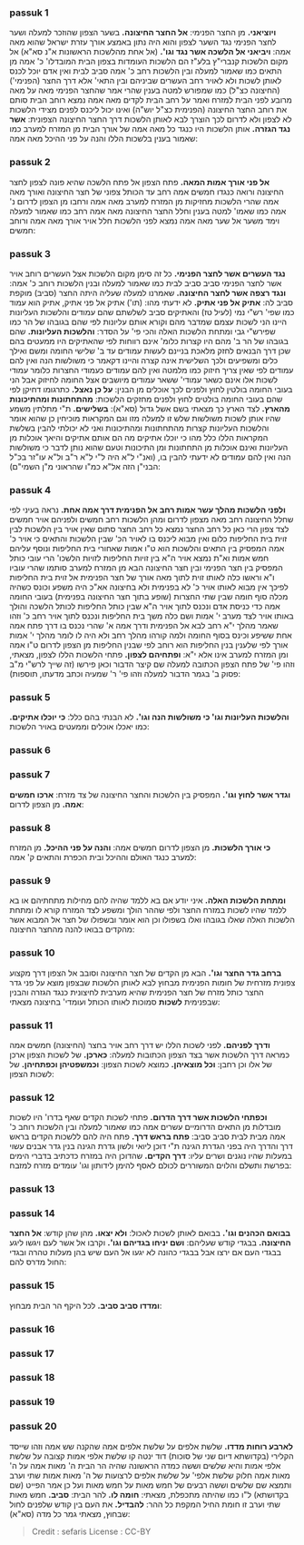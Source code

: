 
### passuk 1
<b>ויוציאני.</b> מן החצר הפנימי:
<b>אל החצר החיצונה.</b> בשער הצפון שהוזכר למעלה ושער לחצר הפנימי נגד השער לצפון והוא היה נתון באמצע אורך עזרת ישראל שהוא מאה אמה:
<b>ויביאני אל הלשכה אשר נגד וגו'.</b> (אל אחת מהלשכות הראשונות א"נ סא"א) אל מקום הלשכות קנברי"ץ בלע"ז הם הלשכות העומדות בצפון הבית המובדלו' כ' אמה מן התאים כמו שאמור למעלה ובין הלשכות רחב כ' אמה סביב לבית ואין אדם יוכל לכנס לאותן לשכות ולא לאויר רחב העשרים שביניהם ובין התאי' אלא דרך החצר (הפנימי') (החיצונה כצ"ל) כמו שמפורש למטה בענין שהרי אמר שהחצר הפנימי מאה על מאה מרובע לפני הבית למזרח ואמר על רחב הבית לקדים מאה אמה נמצא רוחב הבית סותם את רוחב החצר החיצונה (הפנימית כצ"ל יוש"ה) ואינו יכול ליכנס לפנים מצידי הלשכות לא לצפון ולא לדרום לכך הוצרך לבא לאותן הלשכות דרך החצר החיצונה הצפונית:
<b>אשר נגד הגזרה.</b> אותן הלשכות היו כנגד כל מאה אמה של אורך הבית מן המזרח למערב כמו שאמור בענין בלשכות הללו והנה על פני ההיכל מאה אמה:

### passuk 2
<b>אל פני אורך אמות המאה.</b> פתח הצפון אל פתח הלשכה שהיא פונה לצפון לחצר החיצונה ורואה כנגדו חמשים אמה רחב עד הכותל צפוני של חצר החיצונה ואורך מאה אמה שהרי הלשכות מחזיקות מן המזרח למערב מאה אמה ורחבו מן הצפון לדרום נ' אמה כמו שאמו' למטה בענין וחלל החצר החיצונה מאה אמה רחב כמו שאמור למעלה וימד משער אל שער מאה אמה נמצא לפני הלשכות חלל אויר אורך מאה אמה ורוחב חמשים:

### passuk 3
<b>נגד העשרים אשר לחצר הפנימי.</b> כל זה סימן מקום הלשכות אצל העשרים רוחב אויר אשר לחצר הפנימי סביב סביב לבית כמו שאמור למעלה ובנין הלשכות רוחב כ' אמה:
<b>ונגד רצפה אשר לחצר החיצונה.</b> שאמרנו למעלה שעליה היתה החצר (סביב) מוקפת סביב לה:
<b>אתיק אל פני אתיק.</b> לא ידעתי מהו:
 (תו') אתיק אל פני אתיק, אתיק הוא עמוד כמו שפי' רש"י נמי (לעיל טז) והאתיקים סביב לשלשתם שהם עמודים והלשכות העליונות היינו הני לשכות עצמם שמדבר מהם וקורא אותם עליונות לפי שהם בגובהו של הר כמו שפירש"י גבי ומתחת הלשכות האלה והכי פי' על הסדר:
<b>והלשכות העליונות.</b> שהם בגובהו של הר ב' מהם היו קצרות כלומ' אינם רווחות לפי שהאתיקים היו ממעטים בהם שכן דרך הבנאים לחזק מלאכת בניינם לעשות עמודים עד ב' שלישי החומה ומשם ואילך כלים ומשפיעים ולכך השלישית אינה קצרה והיינו דקאמר כי משולשות הנה ואין להם עמודים לפי שאין צריך חיזוק כמו מלמטה ואין להם עמודים כעמודי החצרות כלומר עמודי לשכות אלו אינם כשאר עמודי' ששאר עמודים מיושבים אצל החומה לחיזוק אבל הני בעובי החומה בולטין לחוץ ולפנים לכך אוכלים מן הבנין:
<b>על כן נאצל.</b> כתרגומו דחיקן לפי שהם בעובי החומה בולטים לחוץ ולפנים מחזקים הלשכות:
<b>מהתחתונות ומהתיכונות מהארץ.</b> לצד הארץ כך מצאתי בשם אשל גדול (סא"א):
<b>בשלישים.</b> ת"י מתלתין משמע שהיו אותן לשכות משולשות שלש זו למעלה מזו וגם המקראות מוכיחין כן שהוא אומר והלשכות העליונות קצרות מהתחתונות ומהתיכונות ואני לא יכולתי להבין בשלשת המקראות הללו כלל מהו כי יוכלו אתיקים מה הם אותם אתיקים והיאך אוכלות מן העליונות ואינם אוכלות מן התחתונות ומן התיכונות וטעם שהוא נותן לדבר כי משולשות הנה ואין להם עמודים לא ידעתי להבין בו, (ואנ"י ל"א היה ל"י ל"א ר"ב ול"א עו"זר בכ"ל הבני"ן הזה אל"א כמ"ו שהראוני מ"ן השמי"ם):

### passuk 4
<b>ולפני הלשכות מהלך עשר אמות רחב אל הפנימית דרך אמה אחת.</b> נראה בעיני לפי שחלל החיצונה רחב מאה מצפון לדרום ומהן הלשכות רחב חמשים ולפניהם אויר חמשים לצד צפון הרי כאן כל רחב החצר נמצא כל רחב החצר סתום שאין אויר בין הלשכות לבין זוית בית החליפות כלום ואין מבוא ליכנס בו לאויר הכ' שבין הלשכות והתאים כי אויר כ' אמה המפסיק בין התאים והלשכות הוא ט"ו אמות שאחורי בית החליפות ונוסף עליהם חמש אמות וא"ת נמצא אויר ה"א בין זויות החליפות לזויות הלשכו' הרי עובי כותל המפסיק בין חצר הפנימי ובין חצר החיצונה הבא מן המזרח למערב סותמו שהרי עוביו ו"א וראשו כלה לאותו זוית לתוך מאה אורך של חצר הפנימית אל זוית בית החליפות לפיכך אין מבוא לאותו אויר כ' לא בפנימית ולא בחיצונה אא"כ היה משפע וכונס כשהיה מכלה סוף חומה שבין שתי החצרות (שופע בתוך חצר החיצונה בפנימית) בעובי החומה אמה כדי כניסת אדם ונכנס לתוך אויר ה"א שבין כותל החליפות לכותל הלשכה והולך באותו אויר לצד מערב י' אמות ושם כלה משך בית החליפות ונכנס לתוך אויר רחב כ' וזהו שאמר מהלך י"א רחב לבא אל הפנימית ודרך אמה א' שהרי נכנס בו דרך פתח אמה אחת ששיפע וכינס בסוף החומה ולמה קורהו מהלך רחב ולא היה לו לומר מהלך י' אמות אורך לפי שלענין בנין החליפות הוא רוחב לפי שבנין החליפות מן הצפון לדרום ט"ו אמה ומן המזרח למערב אינו אלא י"א:
<b>ופתחיהם לצפון.</b> פתחי הלשכות הללו לצפון, מצאתי, וזהו פי' של פתח הצפון הכתובה למעלה שם קיצר הדבור וכאן פירשו (זה שייך לרש"י מ"ב פסוק ב' בגמר הדבור למעלה וזהו פי' ר' שמעיה וכתב מדעתו, תוספות):

### passuk 5
<b>והלשכות העליונות וגו' כי משולשות הנה וגו'.</b> לא הבנתי בהם כלל:
<b>כי יוכלו אתיקים.</b> כמו יאכלו אוכלים וממעטים באויר הלשכות:

### passuk 6

### passuk 7
<b>וגדר אשר לחוץ וגו'.</b> המפסיק בין הלשכות והחצר החיצונה של צד מזרח:
<b>ארכו חמשים אמה.</b> מן הצפון לדרום:

### passuk 8
<b>כי אורך הלשכות.</b> מן הצפון לדרום חמשים אמה:
<b>והנה על פני ההיכל.</b> מן המזרח למערב כנגד האולם וההיכל ובית הכפרת והתאים ק' אמה:

### passuk 9
<b>ומתחת הלשכות האלה.</b> איני יודע אם בא ללמד שהיה להם מחילות מתחתיהם או בא ללמד שהיו לשכות במזרח החצר ולפי שההר הולך ומשפע לצד המזרח קורא לו ומתחת הלשכות האלה שאלו בגובהו ואלו בשפולו וכן הוא אומר ובשפולו של חצר אל המבוא אשר מהקדים בבואו להנה מהחצר החיצונה:

### passuk 10
<b>ברחב גדר החצר וגו'.</b> הבא מן הקדים של חצר החיצונה וסובב אל הצפון דרך מקצוע צפונית מזרחית של חומות הפנימית מבחוץ לבא לאותן הלשכות שבצפון מוצא על פני גדר החצר כותל מזרח של חצר הפנימית שהיא מערבית לחיצונית כנגד הגזרה והבנין שבפנימית <b>לשכות</b> סמוכות לאותו הכותל ועומדי' בחיצונה מצאתי:

### passuk 11
<b>ודרך לפניהם.</b> לפני לשכות הללו יש דרך רחב אויר בחצר (החיצונה) חמשים אמה כמראה דרך הלשכות אשר בצד הצפון הכתובות למעלה:
<b>כארכן.</b> של לשכות הצפון ארכן של אלו וכן רחבן:
<b>וכל מוצאיהן.</b> כמוצא לשכות הצפון:
<b>וכמשפטיהן וכפתחיהן.</b> של לשכות הצפון:

### passuk 12
<b>וכפתחי הלשכות אשר דרך הדרום.</b> פתחי לשכות הקדים שאף בדרו' היו לשכות מובדלות מן התאים הדרומיים עשרים אמה כמו שאמור למעלה ובין הלשכות רוחב כ' אמה מבית לבית סביב סביב:
<b>פתח בראש דרך.</b> פתח היה להם ללשכות הקדים בראש דרך והדרך היה בפני הגדרת הגינה ת"י דוכן ליואי ולשון גדרת הגינה בנין גדר אבנים עשוי במעלות שהיו נוגנים ושרים עליו:
<b>דרך הקדים.</b> שהדוכן היה במזרח כדכתיב בדברי הימים בפרשת ותשלם והלוים המשוררים לכולם לאסף להימן לידותון וגו' עומדים מזרח למזבח:

### passuk 13

### passuk 14
<b>בבואם הכהנים וגו'.</b> בבואם לאותן לשכות לאכול:
<b>ולא יצאו.</b> מהן שהן קודש:
<b>אל החצר החיצונה.</b> בבגדי קודש שעליהם:
<b>ושם יניחו בגדיהם וגו'.</b> וקרבו אל אשר לעם ויגשו ליגע בבגדי העם אם ירצו אבל בבגדי כהונה לא יגעו אל העם שיש בהן מעלות טהרה ובגדי החול מדרס להם:

### passuk 15
<b>ומדדו סביב סביב.</b> לכל היקף הר הבית מבחוץ:

### passuk 16

### passuk 17

### passuk 18

### passuk 19

### passuk 20
<b>לארבע רוחות מדדו.</b> שלשת אלפים על שלשת אלפים אמה שהקנה שש אמה וזהו שייסד הקלירי (בקדושתא דיום שני של סוכות) דוד ינטה קו שלשת אלפי אמות קצובה על שלשת אלפי אמות והיא שלשים וששה כמדה הראשונה שהיה הר הבית ה' מאות אמה על ה' מאות אמה חלוק שלשת אלפי' על שלשת אלפים לרצועות של ה' מאות אמות שתי וערב ותמצא שם שלשים וששה רבעים של חמש מאות על חמש מאות ועל כן אמר הפייט (שם בקדושתא) ל"ו כמו שהיתה מתכפלת, מצאתי:
<b>חומה לו.</b> להר הבית:
<b>סביב.</b> חמש מאות שתי וערב זו חומת החיל המקפת כל ההר:
<b>להבדיל.</b> את העם בין קודש שלפנים לחול שבחוץ, מצאתי גמר כל מדה (סא"א):

>Credit : sefaris
>License : CC-BY
